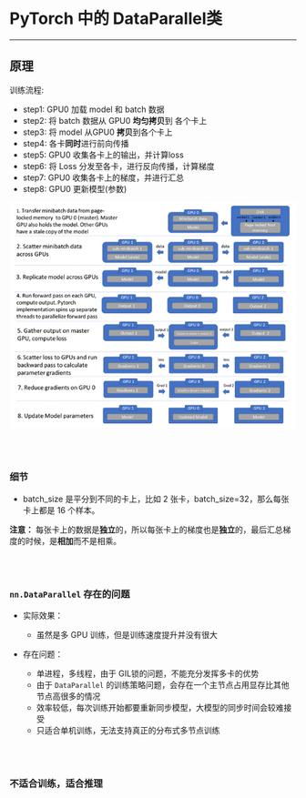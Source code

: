 # PyTorch 中的 DataParallel类

---


## 原理

训练流程:

- step1: GPU0 加载 model 和 batch 数据
- step2: 将 batch 数据从 GPU0 **均匀拷贝**到 各个卡上 
- step3: 将 model 从GPU0 **拷贝**到各个卡上
- step4: 各卡**同时**进行前向传播
- step5: GPU0 收集各卡上的输出，并计算loss
- step6: 将 Loss 分发至各卡，进行反向传播，计算梯度
- step7: GPU0 收集各卡上的梯度，并进行汇总
- step8: GPU0 更新模型(参数)

![data parallel](/NLP%20review/assets/dataparallel.png)


<br>
<br>


### 细节

- batch_size 是平分到不同的卡上，比如 2 张卡，batch_size=32，那么每张卡上都是 16 个样本。

**注意：** 每张卡上的数据是**独立**的，所以每张卡上的梯度也是**独立**的，最后汇总梯度的时候，是**相加**而不是相乘。



<br>
<br>



### `nn.DataParallel` 存在的问题

- 实际效果：
  - 虽然是多 GPU 训练，但是训练速度提升并没有很大

- 存在问题：
  - 单进程，多线程，由于 GIL锁的问题，不能充分发挥多卡的优势
  - 由于 `DataParallel` 的训练策略问题，会存在一个主节点占用显存比其他节点高很多的情况
  - 效率较低，每次训练开始都要重新同步模型，大模型的同步时间会较难接受
  - 只适合单机训练，无法支持真正的分布式多节点训练


<br>
<br>


### 不适合训练，适合推理

